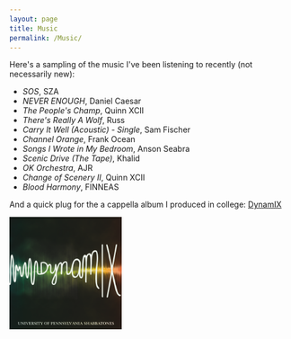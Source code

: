 ```yaml
---
layout: page
title: Music
permalink: /Music/
---
```

Here's a sampling of the music I've been listening to recently (not necessarily new):
- *SOS*, SZA
- *NEVER ENOUGH*, Daniel Caesar 
- *The People's Champ*, Quinn XCII
- *There's Really A Wolf*, Russ
- *Carry It Well (Acoustic) - Single*, Sam Fischer
- *Channel Orange*, Frank Ocean
- *Songs I Wrote in My Bedroom*, Anson Seabra
- *Scenic Drive (The Tape)*, Khalid
- *OK Orchestra*, AJR
- *Change of Scenery II*, Quinn XCII
- *Blood Harmony*, FINNEAS

And a quick plug for the a cappella album I produced in college: [DynamIX](https://open.spotify.com/album/1I6PeHr9GHensKAAa79PgG)  

<img src="/images/DynamIX_album_art.png" alt="" width="200" align="left"/>
